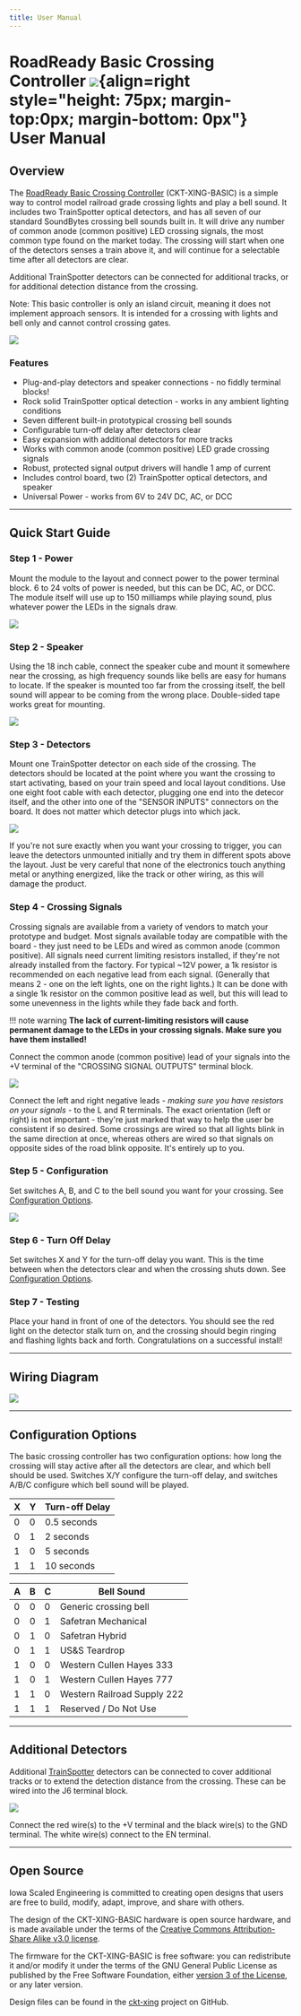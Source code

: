 ```yaml
---
title: User Manual
---
```

# RoadReady Basic Crossing Controller ![](img/roadready-logo.png){align=right style="height: 75px; margin-top:0px; margin-bottom: 0px"}<br>User Manual

## Overview

The [RoadReady Basic Crossing Controller](https://www.iascaled.com/store/CKT-XING-BASIC) (CKT-XING-BASIC)
is a simple way to control model railroad grade crossing lights and play a
bell sound.  It includes two TrainSpotter optical detectors, and has all
seven of our standard SoundBytes crossing bell sounds built in.  It will drive any number of common
anode (common positive) LED crossing signals, the most common type found on
the market today.  The crossing will start when one of the detectors senses
a train above it, and will continue for a selectable time after all
detectors are clear.

Additional TrainSpotter detectors can be connected for additional tracks, or
for additional detection distance from the crossing.

Note: This basic controller is only an island circuit, meaning it does not
implement approach sensors.  It is intended for a crossing with lights and
bell only and cannot control crossing gates.

![](img/ckt-xing-basic.jpg)

### Features

* Plug-and-play detectors and speaker connections - no fiddly terminal blocks!
* Rock solid TrainSpotter optical detection - works in any ambient lighting conditions
* Seven different built-in prototypical crossing bell sounds
* Configurable turn-off delay after detectors clear
* Easy expansion with additional detectors for more tracks
* Works with common anode (common positive) LED grade crossing signals
* Robust, protected signal output drivers will handle 1 amp of current
* Includes control board, two (2) TrainSpotter optical detectors, and speaker
* Universal Power - works from 6V to 24V DC, AC, or DCC

---

## Quick Start Guide

### Step 1 - Power

Mount the module to the layout and connect power to the power terminal block.  6 to 24 volts of power is needed, but this can be DC, AC, or DCC.  The module itself will use up to 150 milliamps while playing sound, plus whatever power the LEDs in the signals draw.

![](img/ckt-xing-basic-power.jpg)

### Step 2 - Speaker

Using the 18 inch cable, connect the speaker cube and mount it somewhere near the crossing, as high frequency sounds like bells are easy for humans to locate.  If the speaker is mounted too far from the crossing itself, the bell sound will appear to be coming from the wrong place.  Double-sided tape works great for mounting.  

![](img/ckt-xing-basic-speaker.jpg)

### Step 3 - Detectors

Mount one TrainSpotter detector on each side of the crossing.  The detectors
should be located at the point where you want the crossing to start
activating, based on your train speed and local layout conditions.  Use one
eight foot cable with each detector, plugging one end into the detecor
itself, and the other into one of the "SENSOR INPUTS" connectors on the
board.  It does not matter which detector plugs into which jack.

![](img/ckt-xing-basic-inputs.jpg)

If you're not sure exactly when you want your crossing to trigger, you can
leave the detectors unmounted initially and try them in different spots
above the layout.  Just be very careful that none of the electronics touch
anything metal or anything energized, like the track or other wiring, as
this will damage the product.

### Step 4 - Crossing Signals

Crossing signals are available from a variety of vendors to match your
prototype and budget.  Most signals available today are compatible with the
board - they just need to be LEDs and wired as common anode (common
positive).  All signals need current limiting resistors installed, if
they're not already installed from the factory.  For typical ~12V power, a
1k resistor is recommended on each negative lead from each signal. 
(Generally that means 2 - one on the left lights, one on the right lights.)
It can be done with a single 1k resistor on the common positive lead as
well, but this will lead to some unevenness in the lights while they fade
back and forth.

!!! note warning
    **The lack of current-limiting resistors will cause permanent damage to the LEDs in your crossing signals.  Make sure you have them installed!**

Connect the common anode (common positive) lead of your signals into the +V terminal of the "CROSSING SIGNAL OUTPUTS" terminal block.

![](img/ckt-xing-basic-outputs.jpg)

Connect the left and right negative leads - *making sure you have resistors on your signals* - to the L and R terminals.  The exact orientation (left or right) is not important - they're just marked that way to help the user be consistent if so desired.  Some crossings are wired so that all lights blink in the same direction at once, whereas others are wired so that signals on opposite sides of the road blink opposite.  It's entirely up to you.

### Step 5 - Configuration

Set switches A, B, and C to the bell sound you want for your crossing.  See [Configuration Options](#configuration-options).

![](img/ckt-xing-basic-config.jpg)

### Step 6 - Turn Off Delay

Set switches X and Y for the turn-off delay you want.  This is the time between when the
detectors clear and when the crossing shuts down.  See [Configuration Options](#configuration-options).

### Step 7 - Testing

Place your hand in front of one of the detectors.  You should see the red light on the
detector stalk turn on, and the crossing should begin ringing and flashing lights back and forth.  Congratulations on a successful install!

---

## Wiring Diagram

[![](img/ckt-xing-basic-diagram.png)](img/ckt-xing-basic-diagram.png)

---

## Configuration Options

The basic crossing controller has two configuration options:  how long the crossing will stay active after all the detectors are clear, and which bell should be used.  Switches X/Y configure the turn-off delay, and switches A/B/C configure which bell sound will be played.

| X | Y | Turn-off Delay |
|---|---|----------------|
| 0 | 0 | 0.5 seconds | 
| 0 | 1 | 2 seconds | 
| 1 | 0 | 5 seconds | 
| 1 | 1 | 10 seconds | 

| A | B | C | Bell Sound |
|---|---|---|----------------|
| 0 | 0 | 0 | Generic crossing bell | 
| 0 | 0 | 1 | Safetran Mechanical | 
| 0 | 1 | 0 | Safetran Hybrid | 
| 0 | 1 | 1 | US&S Teardrop | 
| 1 | 0 | 0 | Western Cullen Hayes 333 | 
| 1 | 0 | 1 | Western Cullen Hayes 777 | 
| 1 | 1 | 0 | Western Railroad Supply 222 | 
| 1 | 1 | 1 | Reserved / Do Not Use | 

---

## Additional Detectors

Additional [TrainSpotter](https://www.iascaled.com/TrainSpotter) detectors can be connected to cover additional tracks or
to extend the detection distance from the crossing.  These can be wired into
the J6 terminal block.

![](img/ckt-xing-basic-extrainputs.jpg)

Connect the red wire(s) to the +V terminal and the black wire(s) to the GND
terminal.  The white wire(s) connect to the EN terminal.

---


## Open Source 

Iowa Scaled Engineering is committed to creating open designs that users are free to build, modify,
adapt, improve, and share with others.  

The design of the CKT-XING-BASIC hardware is open source hardware, and is made available under the
terms of the [Creative Commons Attribution-Share Alike v3.0 license](http://creativecommons.org/licenses/by-sa/3.0/).

The firmware for the CKT-XING-BASIC is free software: you can redistribute it and/or modify it under the terms of the GNU General Public License as published by the Free Software Foundation, either [version 3 of the  License](https://www.gnu.org/licenses/gpl.html), or any later version.

Design files can be found in the [ckt-xing](https://github.com/IowaScaledEngineering/ckt-xing) project on GitHub.
